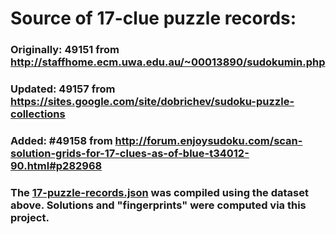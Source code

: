 # Source of 17-clue puzzle records:

### Originally:  49151 from http://staffhome.ecm.uwa.edu.au/~00013890/sudokumin.php
###    Updated:  49157 from https://sites.google.com/site/dobrichev/sudoku-puzzle-collections
###      Added: #49158 from http://forum.enjoysudoku.com/scan-solution-grids-for-17-clues-as-of-blue-t34012-90.html#p282968

### The [17-puzzle-records.json](./17-puzzle-records.json) was compiled using the dataset above. Solutions and "fingerprints" were computed via this project.
